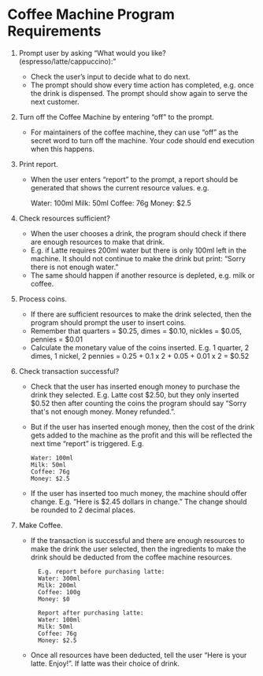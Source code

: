 # Coffee Machine Program Requirements

1. Prompt user by asking “What would you like? (espresso/latte/cappuccino):”
    - Check the user’s input to decide what to do next.
    - The prompt should show every time action has completed, e.g. once the
      drink is dispensed. The prompt should show again to serve the next
      customer.


2. Turn off the Coffee Machine by entering “off” to the prompt.
    - For maintainers of the coffee machine, they can use “off” as the secret
      word to turn off the machine. Your code should end execution when this
      happens.


3. Print report.
    - When the user enters “report” to the prompt, a report should be
      generated that shows
      the current resource values. e.g.

        Water: 100ml
        Milk: 50ml
        Coffee: 76g
        Money: $2.5

4. Check resources sufficient?
    - When the user chooses a drink, the program should check if there are
      enough resources to make that drink.
    - E.g. if Latte requires 200ml water but there is only 100ml left in the
      machine. It should not continue to make the drink but print: “Sorry
      there is not enough water.”
    - The same should happen if another resource is depleted, e.g. milk or
      coffee.


5. Process coins.
    - If there are sufficient resources to make the drink selected, then the
      program should prompt the user to insert coins.
    - Remember that quarters = $0.25, dimes = $0.10, nickles = $0.05, pennies =
      $0.01
    - Calculate the monetary value of the coins inserted. E.g. 1 quarter, 2
      dimes, 1 nickel, 2 pennies = 0.25 + 0.1 x 2 + 0.05 + 0.01 x 2 = $0.52


6. Check transaction successful?
    - Check that the user has inserted enough money to purchase the drink
      they selected. E.g. Latte cost $2.50, but they only inserted $0.52 then
      after counting the coins the program should say “Sorry that's not enough
      money. Money refunded.”.
    - But if the user has inserted enough money, then the cost of the drink
      gets added to the machine as the profit and this will be reflected the
      next time “report” is triggered. E.g.

          Water: 100ml
          Milk: 50ml
          Coffee: 76g
          Money: $2.5
    - If the user has inserted too much money, the machine should offer
      change. E.g. “Here is $2.45 dollars in change.” The change should be
      rounded to 2 decimal places.


7. Make Coffee.
    - If the transaction is successful and there are enough resources to make
      the drink the user selected, then the ingredients to make the drink should
      be deducted from the coffee machine resources.

            E.g. report before purchasing latte:
            Water: 300ml
            Milk: 200ml
            Coffee: 100g
            Money: $0

            Report after purchasing latte:
            Water: 100ml
            Milk: 50ml
            Coffee: 76g
            Money: $2.5
    - Once all resources have been deducted, tell the user “Here is your
      latte. Enjoy!”. If latte was their choice of drink. 
